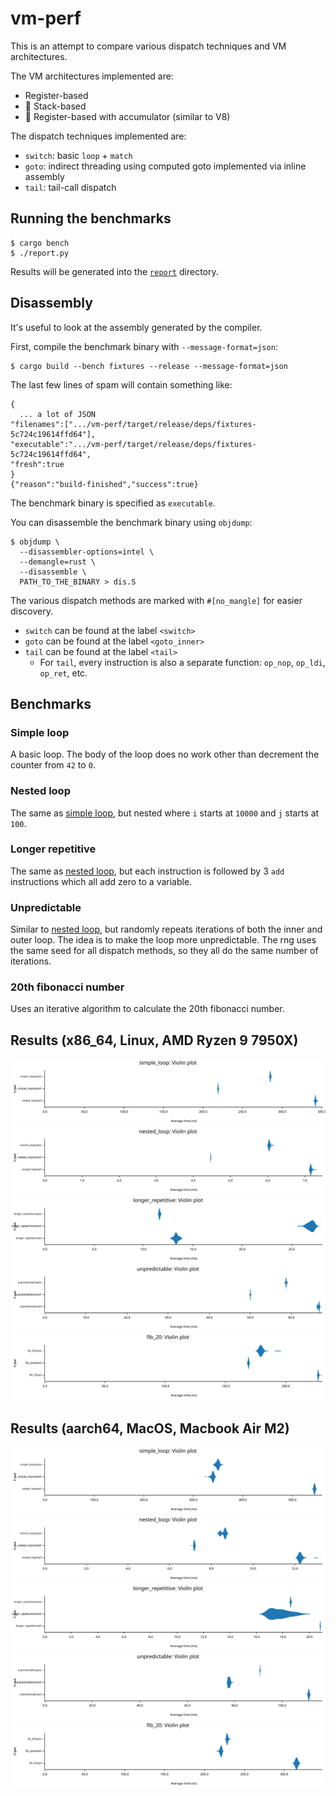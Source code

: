 # vm-perf

This is an attempt to compare various dispatch techniques and VM architectures.

The VM architectures implemented are:
- Register-based
- 🚧 Stack-based
- 🚧 Register-based with accumulator (similar to V8)

The dispatch techniques implemented are:
- `switch`: basic `loop` + `match`
- `goto`: indirect threading using computed goto implemented via inline assembly
- `tail`: tail-call dispatch

## Running the benchmarks

```
$ cargo bench
$ ./report.py
```

Results will be generated into the [`report`](./report) directory.

## Disassembly

It's useful to look at the assembly generated by the compiler.

First, compile the benchmark binary with `--message-format=json`:
```
$ cargo build --bench fixtures --release --message-format=json
```

The last few lines of spam will contain something like:
```
{
  ... a lot of JSON
"filenames":[".../vm-perf/target/release/deps/fixtures-5c724c19614ffd64"],
"executable":".../vm-perf/target/release/deps/fixtures-5c724c19614ffd64",
"fresh":true
}
{"reason":"build-finished","success":true}
```
The benchmark binary is specified as `executable`.

You can disassemble the benchmark binary using `objdump`:

```
$ objdump \
  --disassembler-options=intel \
  --demangle=rust \
  --disassemble \
  PATH_TO_THE_BINARY > dis.S
```

The various dispatch methods are marked with `#[no_mangle]` for easier discovery.
- `switch` can be found at the label `<switch>`
- `goto` can be found at the label `<goto_inner>`
- `tail` can be found at the label `<tail>`
  - For `tail`, every instruction is also a separate function: `op_nop`, `op_ldi`, `op_ret`, etc.

## Benchmarks

### Simple loop

A basic loop. The body of the loop does no work other than decrement the counter from `42` to `0`.

### Nested loop

The same as [simple loop](#simple-loop), but nested where `i` starts at `10000` and `j` starts at `100`.

### Longer repetitive

The same as [nested loop](#nested-loop), but each instruction is followed by 3 `add` instructions which all add zero to a variable.

### Unpredictable

Similar to [nested loop](#nested-loop), but randomly repeats iterations of both the inner and outer loop. The idea is to make the loop more unpredictable. The rng uses the same seed for all dispatch methods, so they all do the same number of iterations.

### 20th fibonacci number

Uses an iterative algorithm to calculate the 20th fibonacci number.

## Results (x86_64, Linux, AMD Ryzen 9 7950X)

<img src="./results/x86_64/simple_loop_violin.svg">
<img src="./results/x86_64/nested_loop_violin.svg">
<img src="./results/x86_64/longer_repetitive_violin.svg">
<img src="./results/x86_64/unpredictable_violin.svg">
<img src="./results/x86_64/fib_20_violin.svg">

## Results (aarch64, MacOS, Macbook Air M2)

<img src="./results/aarch64/simple_loop_violin.svg">
<img src="./results/aarch64/nested_loop_violin.svg">
<img src="./results/aarch64/longer_repetitive_violin.svg">
<img src="./results/aarch64/unpredictable_violin.svg">
<img src="./results/aarch64/fib_20_violin.svg">

